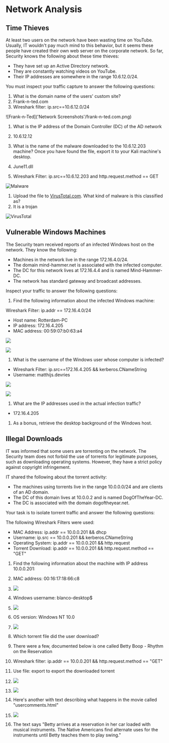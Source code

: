 # Network Analysis

## Time Thieves

At least two users on the network have been wasting time on YouTube. Usually, IT wouldn&#39;t pay much mind to this behavior, but it seems these people have created their own web server on the corporate network. So far, Security knows the following about these time thieves:

- They have set up an Active Directory network.
- They are constantly watching videos on YouTube.
- Their IP addresses are somewhere in the range 10.6.12.0/24.

You must inspect your traffic capture to answer the following questions:

1. What is the domain name of the users&#39; custom site?
  1. Frank-n-ted.com
  2. Wireshark filter: ip.src==10.6.12.0/24

![Frank-n-Ted]('Network Screenshots'/frank-n-ted.com.png)

1. What is the IP address of the Domain Controller (DC) of the AD network
  1. 10.6.12.12

1. What is the name of the malware downloaded to the 10.6.12.203 machine? Once you have found the file, export it to your Kali machine&#39;s desktop.
  1. June11.dll
  2. Wireshark Filter: ip.src==10.6.12.203 and http.request.method == GET

![Malware](Network_Screenshots/question_3.png)

1. Upload the file to [VirusTotal.com](https://www.virustotal.com/gui/). What kind of malware is this classified as?
  1. It is a trojan

![VirusTotal](Network_Screenshots/question_4.png)

####


####


####


## Vulnerable Windows Machines

The Security team received reports of an infected Windows host on the network. They know the following:

- Machines in the network live in the range 172.16.4.0/24.
- The domain mind-hammer.net is associated with the infected computer.
- The DC for this network lives at 172.16.4.4 and is named Mind-Hammer-DC.
- The network has standard gateway and broadcast addresses.

Inspect your traffic to answer the following questions:

1. Find the following information about the infected Windows machine:

Wireshark Filter: ip.addr == 172.16.4.0/24

- Host name: Rotterdam-PC
- IP address: 172.16.4.205
- MAC address: 00:59:07:b0:63:a4

![](RackMultipart20220513-1-k2pgd2_html_629a20f6397ff3ab.png)

![](RackMultipart20220513-1-k2pgd2_html_8223b4b410343760.png)

1. What is the username of the Windows user whose computer is infected?
  - Wireshark Filter: ip.src==172.16.4.205 &amp;&amp; kerberos.CNameString
  - Username: matthijs.devries

![](RackMultipart20220513-1-k2pgd2_html_1352dbcee6fb21a8.png)

![](RackMultipart20220513-1-k2pgd2_html_f28b854c9a7181c.png)

1. What are the IP addresses used in the actual infection traffic?
  - 172.16.4.205

1. As a bonus, retrieve the desktop background of the Windows host.

## Illegal Downloads

IT was informed that some users are torrenting on the network. The Security team does not forbid the use of torrents for legitimate purposes, such as downloading operating systems. However, they have a strict policy against copyright infringement.

IT shared the following about the torrent activity:

- The machines using torrents live in the range 10.0.0.0/24 and are clients of an AD domain.
- The DC of this domain lives at 10.0.0.2 and is named DogOfTheYear-DC.
- The DC is associated with the domain dogoftheyear.net.

Your task is to isolate torrent traffic and answer the following questions:

The following Wireshark Filters were used:

- MAC Address: ip.addr == 10.0.0.201 &amp;&amp; dhcp
- Username: ip.src == 10.0.0.201 &amp;&amp; kerberos.CNameString
- Operating System: ip.addr == 10.0.0.201 &amp;&amp; http.request
- Torrent Download: ip.addr == 10.0.0.201 &amp;&amp; http.request.method == &quot;GET&quot;

1. Find the following information about the machine with IP address 10.0.0.201:
  1. MAC address: 00:16:17:18:66:c8
  2. ![](RackMultipart20220513-1-k2pgd2_html_fba2d328890e20e8.png)
  3. Windows username: blanco-desktop$
  4. ![](RackMultipart20220513-1-k2pgd2_html_1c3f12361826ba5e.png)
  5. OS version: Windows NT 10.0
  6. ![](RackMultipart20220513-1-k2pgd2_html_6eb5e2dc1830be15.png)

1. Which torrent file did the user download?
  1. There were a few, documented below is one called Betty Boop - Rhythm on the Reservation
  2. Wireshark filter: ip.addr == 10.0.0.201 &amp;&amp; http.request.method == &quot;GET&quot;
  3. Use file: export to export the downloaded torrent
  4. ![](RackMultipart20220513-1-k2pgd2_html_2c3d485b4b4be9d4.png)
  5. ![](RackMultipart20220513-1-k2pgd2_html_c482a1015b9dda00.png)
  6. Here&#39;s another with text describing what happens in the movie called &quot;usercomments.html&quot;
  7. ![](RackMultipart20220513-1-k2pgd2_html_7d8c1631c8a025b4.png)
  8. The text says &quot;Betty arrives at a reservation in her car loaded with musical instruments. The Native Americans find alternate uses for the instruments until Betty teaches them to play swing.&quot;
